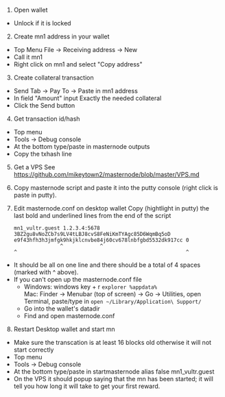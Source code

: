 1. Open wallet  
 - Unlock if it is locked
 
2. Create mn1 address in your wallet  
 - Top Menu File -> Receiving address -> New 
 - Call it mn1
 - Right click on mn1 and select "Copy address" 

3. Create collateral transaction 
 - Send Tab -> Pay To -> Paste in mn1 address 
 - In field "Amount" input Exactly the needed collateral 
 - Click the Send button

4. Get transaction id/hash 
 - Top menu 
 - Tools -> Debug console 
 - At the bottom type/paste in masternode outputs 
 - Copy the txhash line 

5. Get a VPS See https://github.com/mikeytown2/masternode/blob/master/VPS.md 

6. Copy masternode script and paste it into the putty console (right click is paste in putty). 

7. Edit masternode.conf on desktop wallet Copy (hightlight in putty) the last bold and underlined lines from the end of the script

       mn1_vultr.guest 1.2.3.4:5678 3BZ2gu8vNoZCb7s9LV4tLBJ8cvS8FeNiKmTYAgc85D6WqmBq5oD e9f43hfh3h3jmfgk9hkjklcnvbe84j60cv678lnbfgbd5532dk917cc 0
                      ^            ^                                                   ^                                                       ^

 - It should be all on one line and there should be a total of 4 spaces (marked with ^ above). 
 - If you can't open up the masternode.conf file
    - Windows: windows key + r `explorer %appdata%`  
      Mac: Finder -> Menubar (top of screen) -> Go -> Utilities, open Terminal, paste/type in `open ~/Library/Application\ Support/`
    - Go into the wallet's datadir
    - Find and open masternode.conf

8. Restart Desktop wallet and start mn 
 - Make sure the transcation is at least 16 blocks old otherwise it will not start correctly
 - Top menu 
 - Tools -> Debug console 
 - At the bottom type/paste in startmasternode alias false mn1_vultr.guest 
 - On the VPS it should popup saying that the mn has been started; it will tell you how long it will take to get your first reward.

